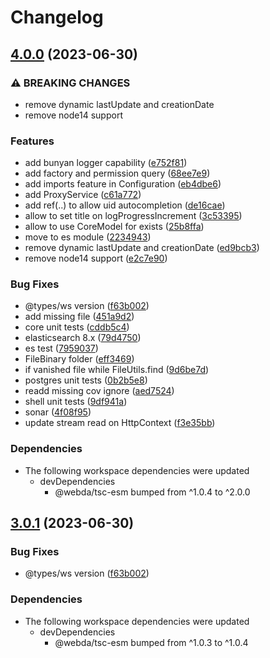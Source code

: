 # Changelog

## [4.0.0](https://github.com/loopingz/webda.io/compare/workout-v3.0.1...workout-v4.0.0) (2023-06-30)


### ⚠ BREAKING CHANGES

* remove dynamic lastUpdate and creationDate
* remove node14 support

### Features

* add bunyan logger capability ([e752f81](https://github.com/loopingz/webda.io/commit/e752f81ab22189b562ff4cf4f5f3350edc89de77))
* add factory and permission query ([68ee7e9](https://github.com/loopingz/webda.io/commit/68ee7e92b0e0747b9ca1d796fcfb25919a5b58b2))
* add imports feature in Configuration ([eb4dbe6](https://github.com/loopingz/webda.io/commit/eb4dbe62d331fa29010bf10d82d87bebb404b3b9))
* add ProxyService ([c61a772](https://github.com/loopingz/webda.io/commit/c61a77284205c20bf12e305b6c7c88987ed62a43))
* add ref(..) to allow uid autocompletion ([de16cae](https://github.com/loopingz/webda.io/commit/de16cae506223322e4137b77b03afd4c84c22942))
* allow to set title on logProgressIncrement ([3c53395](https://github.com/loopingz/webda.io/commit/3c533953e214ec6382f93ca3ef84d70bf7a1c57e))
* allow to use CoreModel for exists ([25b8ffa](https://github.com/loopingz/webda.io/commit/25b8ffa3009c409f9476c20df3708a49d33ae787))
* move to es module ([2234943](https://github.com/loopingz/webda.io/commit/22349431f8241fda7a10ecdeb6563a676b935320))
* remove dynamic lastUpdate and creationDate ([ed9bcb3](https://github.com/loopingz/webda.io/commit/ed9bcb30691a5ff0c4c3769d572f39548c6d9b05))
* remove node14 support ([e2c7e90](https://github.com/loopingz/webda.io/commit/e2c7e9094da104ad443d06d65f16fa80a0ddda23))


### Bug Fixes

* @types/ws version ([f63b002](https://github.com/loopingz/webda.io/commit/f63b0025b72f96f4282fbd30232f02164134ed5e))
* add missing file ([451a9d2](https://github.com/loopingz/webda.io/commit/451a9d208acd9ad1e28295de17f3a39a4ae8235d))
* core unit tests ([cddb5c4](https://github.com/loopingz/webda.io/commit/cddb5c480057020651f3e4e4337396c979b83ca7))
* elasticsearch 8.x ([79d4750](https://github.com/loopingz/webda.io/commit/79d4750f9490ac0ee0923e6fcc00493ed3815981))
* es test ([7959037](https://github.com/loopingz/webda.io/commit/79590378cb43fb15d8acd0e0eabf5cf972d41df5))
* FileBinary folder ([eff3469](https://github.com/loopingz/webda.io/commit/eff346975968e64304e90e9d59e286e2dba53642))
* if vanished file while FileUtils.find ([9d6be7d](https://github.com/loopingz/webda.io/commit/9d6be7dc536ce88bc1d2de1a8b020cbef72fc7b6))
* postgres unit tests ([0b2b5e8](https://github.com/loopingz/webda.io/commit/0b2b5e806c5e5f788514ca9a853c167e74128e7e))
* readd missing cov ignore ([aed7524](https://github.com/loopingz/webda.io/commit/aed7524a58e2a2d226ac093e8609cc0b3c29874d))
* shell unit tests ([9df941a](https://github.com/loopingz/webda.io/commit/9df941abc1d32bf2be1b37f5f92123928311082d))
* sonar ([4f08f95](https://github.com/loopingz/webda.io/commit/4f08f951407a9f39e3ce540ea3212970af38112f))
* update stream read on HttpContext ([f3e35bb](https://github.com/loopingz/webda.io/commit/f3e35bbcfb68aaa8d3f14c8f8f4d19153145191b))


### Dependencies

* The following workspace dependencies were updated
  * devDependencies
    * @webda/tsc-esm bumped from ^1.0.4 to ^2.0.0

## [3.0.1](https://github.com/loopingz/webda.io/compare/workout-v3.0.0...workout-v3.0.1) (2023-06-30)


### Bug Fixes

* @types/ws version ([f63b002](https://github.com/loopingz/webda.io/commit/f63b0025b72f96f4282fbd30232f02164134ed5e))


### Dependencies

* The following workspace dependencies were updated
  * devDependencies
    * @webda/tsc-esm bumped from ^1.0.3 to ^1.0.4
